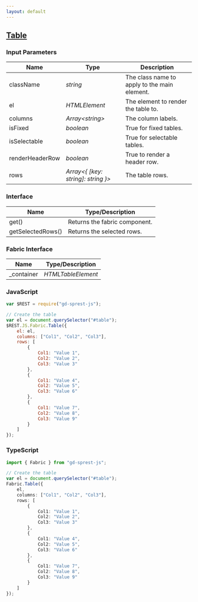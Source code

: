 ```yaml
---
layout: default
---
```


## [Table](https://dev.office.com/fabric-js/Components/Table/Table.html)

### Input Parameters

| Name | Type | Description |
| --- | --- | --- |
| className | _string_ | The class name to apply to the main element. |
| el | _HTMLElement_ | The element to render the table to. |
| columns | _Array&lt;string&gt;_ | The column labels. |
| isFixed | _boolean_ | True for fixed tables. |
| isSelectable | _boolean_ | True for selectable tables. |
| renderHeaderRow | _boolean_ | True to render a header row. |
| rows | _Array&lt;{ [key: string]: string }&gt;_ | The table rows. |

### Interface

| Name | Type/Description |
| --- | --- |
| get() | Returns the fabric component. |
| getSelectedRows() | Returns the selected rows. |

### Fabric Interface

| Name | Type/Description |
| --- | --- |
| _container | _HTMLTableElement_ |

### JavaScript

```js
var $REST = require("gd-sprest-js");

// Create the table
var el = document.querySelector("#table");
$REST.JS.Fabric.Table({
    el: el,
    columns: ["Col1", "Col2", "Col3"],
    rows: [
        {
            Col1: "Value 1",
            Col2: "Value 2",
            Col3: "Value 3"
        },
        {
            Col1: "Value 4",
            Col2: "Value 5",
            Col3: "Value 6"
        },
        {
            Col1: "Value 7",
            Col2: "Value 8",
            Col3: "Value 9"
        }
    ]
});
```

### TypeScript

```ts
import { Fabric } from "gd-sprest-js";

// Create the table
var el = document.querySelector("#table");
Fabric.Table({
    el,
    columns: ["Col1", "Col2", "Col3"],
    rows: [
        {
            Col1: "Value 1",
            Col2: "Value 2",
            Col3: "Value 3"
        },
        {
            Col1: "Value 4",
            Col2: "Value 5",
            Col3: "Value 6"
        },
        {
            Col1: "Value 7",
            Col2: "Value 8",
            Col3: "Value 9"
        }
    ]
});
```
